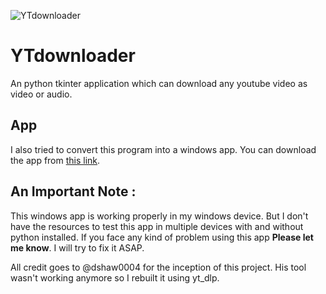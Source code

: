 ![YTdownloader](https://res.cloudinary.com/practicaldev/image/fetch/s--av2_R2Xs--/c_imagga_scale,f_auto,fl_progressive,h_420,q_auto,w_1000/https://dev-to-uploads.s3.amazonaws.com/uploads/articles/7rkmhiwo0sh01tymxgi8.png)

# YTdownloader
An python tkinter application which can download any youtube video as video or audio.

## App
I also tried to convert this program into a windows app.
You can download the app from [this link](https://mega.nz/file/158R3CiB#_aYaMUqW7F001DZCEIW3qj82nL40hdH0WXhPHE7vAGY).

## An Important Note :
This windows app is working properly in my windows device. But I don't have the resources to test this app in multiple devices with and without python installed. If you face any kind of problem using this app **Please let me know**. I will try to fix it ASAP.

All credit goes to @dshaw0004 for the inception of this project. His tool wasn't working anymore so I rebuilt it using yt_dlp.
